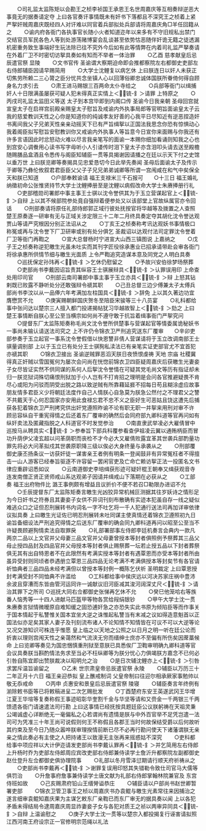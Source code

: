 <!-- { "loadSidebar": true } -->
　　○司礼监太监陈矩以会勘王之桢李祯国王承恩王名世周嘉庆等互相奏辩逆恶大事竟无的据奏请定夺  上曰各官奏讦事情既未有奸书下落都且不深究王之桢着上紧严挐奸贼周嘉庆既经四人对讦难以同官着兵部拟处兵部请将周嘉庆角□羊任回籍从之
　　○谕内府各衙门各执事官长随小火者知道迩年以来多有不守旧规私出禁门交结官员军民各色人等到处游荡赌博宴会乱谈甚至依势怙恶随伴奸诡无籍之徒透漏机密重务致生事端好生玩法除已往不究外今后如有此等情弊在内着司礼监严拏奏请在外着厂卫不时密切访挐具奏如有知而不举者一体治罪
　　○乙酉  慈孝献皇后忌辰遣官祭  显陵
　　○文书官传  圣谕谓大察期迫命即会推都察院左右都御史吏部左右侍郎辅臣因请早赐简用
　　○大学士沈鲤复以病乞休  上曰朕连日以奸人未获正切焦劳所赖二三心膂之臣分忧共念坐镇人心以回薄俗卿忠诚体国朕所眷倚何得自顾身名力求引去
　　○肃王进马赐银三百两命太仆寺给之
　　○兵部等衙门以缉捕奸人十日限满虽屡获可疑人犯未得真正实情上＜锍-釒＞请罪  上特原之
　　○丙戌司礼监太监田义等送  太子到本宫毕即到内阁口传  圣谕今日我亲朝  圣母回宫就宣皇太子在启祥宫前殿亲赐皇太子慰旨及戒谕内外执事局郎等官明旨面谕皇太子云我的慈爱教训天性之心你是知道你的纯诚孝友好善的心我平日尽知近有逆恶捏造奸书离间我父子兄弟天性亲亲动摇天下已有严旨缉挐以正国法我思念你恐有惊惧动心我着阁臣拟写慰旨安慰教训你又戒谕内外执事人等旨意今日宣你来面赐与你我还有许多言语因此时忿怒动火难以尽言我亲笔写的面谕一本赐你细加看诵则知我之心也到宫安心调餋用心读书写字毋听小人引诿传时泪下皇太子亦含泪叩头请去送至殿檐随赐膳品盒酒且令悉传与阁臣知辅臣一贯等具揭谢因请播之在廷以示天下付之史馆以垂万世  上曰朕览卿等奏揭具见忠爱恳切今日此举先奏闻  圣母后面谕太子及传示于卿等乃彝伦攸叙君君臣臣父父子子兄兄弟弟诚卿等所谓一宫闱咸在和气中矣保全天和朕已知道
　　○户部奉敕谕请  福王支禄米三千石报可　　○十三日  福王婚礼纳徵初命公张惟贤持节大学士沈鲤捧册至是沈鲤以病假改命大学士朱赓捧册行礼
　　○吏部稽勋司署郎中事主事王士骐以沈令誉供其为于玉立营谋起官上＜锍-釒＞自辩  上以其不候部院参处竟自强辩着便参处又以该部堂上官故纵属官亦令回话
　　○刑部奏请将原任礼部侍郎郭正域行彼处抚按官将华越等及拨置之人查照楚王原奏逐一研审有无与正域关涉定限三十二年二月终具奏定夺其胡化沈令誉达观贾山等请严究根因分别正法诏从之
　　○丁亥王之桢奏称考讯达观妖书事情极口称冤或再与沈令誉下厂卫研审或别有处分俱乞  圣裁诏以达观付法司定罪沈令誉着厂卫等衙门再鞫之
　　○宣大总督杨时宁进宣大山西三镇图说  上嘉纳之
　　○戊子王之桢奏称逆犯皦生光虽未吐实而其刊字匠役徐承惠业已招承请带赴会审各衙门将徐承惠所供情节细与皦生光面质  上令严鞫追究造谋本意及同党之人明白具奏
　　○巡抚保定孙玮再＜锍-釒＞乞休仍慰留之
　　○予故兴安伯徐梦旸祭葬
　　○吏部尚书李戴因诏旨责其纵容王士骐展辩具＜锍-釒＞认罪误用印  上命查处用印司官
　　○刑部云南司署郎中事主事于玉立亦具＜锍-釒＞辩  上怒其钻剌既已败露不静听处分还敢强辩令禠其职
　　○己丑总督三边少傅兼太子太傅兵部尚书李汶以从一品俸六年考满加左柱国具＜锍-釒＞辞免  上以其久著边功宜膺懋赏不允
　　○庚寅赐朝鲜国庆贺冬至陪臣宋骏等三十八员宴
　　○礼科都给事中张问达以楚宗三人擅入都门投递揭帖犹习华越故智上＜锍-釒＞劾之  上曰楚王事情断自朕心至公至当横宗如何尚不遵守敢于抗旨着缉事衙门严挐究问
　　○提督东厂太监陈矩奏称毛尚文沈令誉所供楚事与营谋起官等情委属诡秘妖书一事尚未输认请送法司究之  上不许仍令锦衣卫严刑追究送东厂覆审　　○辛卯吏部参奏于玉立起官一事系沈令誉假借以快恩讐非倩人营谋请将于玉立改调南部王士骐量调别部  上以于玉立已有处分王士骐狥私渎法已有亲笔实证吏部官尤不宜首犯亦禠其职
　　○锦衣卫接出  圣谕逆贼罪恶滔天朕日夜愤恨虔祷  天地  宗庙  社稷冀得真正奸贼以雪国冤何为屡次会问尚在恍惚前锦衣卫四臣疑周嘉庆后获皦生光妻妾子女尽皆证实然不供同谋的系何人后挐沈令誉情在可疑其党毛尚文等历有指证却未归一朕览狱词殊切痛恨刑狱加于小人岂有不打肯招之理明是会问各官推避疑畏不肯尽心或阳为问驳而阴受出脱之路以致逆贼有所靠藉延捱不招每日苟且糊涂虚应故事朋友情多君臣义少将朝廷法度作自己人情朕心自急莫为朕急公然付之不理君父之讐不共戴天于心何忍国家亦安用此食禄忘君不忠不义之臣好生可恶姑且饶这遭先后捕获各犯着锦衣卫严刑拷究供出奸党遵照昨谕不论有职无职一并挐来用刑对审不许  顾忌容纵自干重宪得情之后还着东厂覆审的确然后会同府部九卿科道等官再问如有纵奸卖法及匿藏指脱之人科道官不时发觉参治
　　○南直隶武举凌必大雇倩冒中巡按马从聘具实＜锍-釒＞参奉旨下部兵科覆参看查伊祖凌云翼以通贿柄臣而冒功升荫伊父凌玄超以问革荫职而丧检不才今必大又雇倩败露宜革其世袭兵部酌量功罪先将必大问革拟戍其世袭原职降三级以俟必大身终量与承袭从之
　　○刑部覆御史康丕扬条议一访获奸徒一谋害亲王者例有明条一登闻鼓非有异常冤枉者不得擅击一山人游客已经奉旨驱逐不许容留一罢闲官吏及亡命亡赖访挐正法一投匿名文书律应重辟诏悉如议
　　○云南道御史李培缉获形迹可疑奸棍王朝奉又缉获观音寺连发南僧正贤正贤师戒山系达观弟子因请并缉戒山下落期在必获从之
　　○工部奏  福王出府物件比  潞王事例颇有增益且议折价不便不若召□勒限办进诏不允
　　○壬辰提督东厂太监陈矩奏言皦生光凶狡异常机械叵测据其往岁妖诗之情形足为今日奸书之符券且其妻妾子女供不异词刊刻布散确有实迹本犯虽自存一线之疑似难逃众口之证但忍刑展转书内词名一字不吐乞将一千人犯通行送法司再加详审依律议拟具奏  上曰皦生光证佐已明忍刑展转未吐同谋主使真情还着锦衣卫遵照初九日谕旨备细设法严刑追究得情之后送东厂覆审的确会同九卿科道再问以昭至公至当不许疑畏顾避狥情卖法自取罪戾
　　○礼部署部事左侍郎李廷机奏言会典内一款凡两京二品以上文官并父母妻三品文官并父母妻曾授本等封者俱照例予祭葬其三品父母止授四品封及四品官并父母授本等封者俱止赐祭葬一坛若止授五品以下封者葬祭俱无其有出自特恩者不在此限然有考满实授本等封者有遇覃恩而亦受本等封者所由虽异受封则同顷者恭遇册立覃恩三品四品无论考满不考满俱授本等封矣节有各官请祈恤典者三品四品未经考满但以曾授本等封例一概陈乞伏祈  圣明裁定  上曰覃恩授封考满受封不同恤典不许滥给
　　○工科都给事中侯庆远以河决苏家庄祸中豊沛余波且穿漕而东皆由管河运同许一诚献议旧河臣减其浚河阔深丈尺＜锍-釒＞请治其罪下之所司
○巡抚大同右佥都御史张悌再乞休不允　
　○癸巳他笼哈右等族番人恼秀等一十四人进献马匹盔甲等物各赏给叚绢银钞
　　○甲午大学士沈一贯朱赓奏言狱情微暧原自难知缓之固恐逋奸急之亦恐失实此书原为倾陷臣等而作事关于国本情起于私讐惟关国本宜坐大逆之诛惟起私讐当有末减之议如得造意魁首以正国法似亦足矣其家人妻子及刊刻流布诸人不论知情不知情皆在可议不可以大逆等论又况交游知识可株连乎惟愿  皇上临之以天地之公照之以日月之明一听在廷公论而折衷以理则宫闱天性之亲蔼然和气流浃无穷而缙绅士庶亦不至偏有所伤矣因蓆藁候命  上曰览卿等奏见为国忠悃慎重刑狱至意朕已具悉俟厂卫鞫审明确九卿科道等官会议具奏朕当斟酌情法务求至当必不枉纵卿等为朕分忧心力俱竭朕方嘉念不已何必引咎自陈宜即出赞朕裁决以昭明允之治
　　○是日次辅沈鲤亦上＜锍-釒＞引咎求罢斥温旨谕留之
　　○乙未  世宗肃皇帝忌辰遣官祭  永陵
　　○辅臣以万历三十二年正月十六日  福王亲迎恭拟  皇上醮戒制词  父皇帝制曰往迎尔相承厥家事勉帅以敬无忝戒命
　　○丙申  贞惠安和景皇后忌辰遣官祭  陵寝
　　○辅臣奏言年终例有湔除敕书臣等已将敕稿进呈二次乞赐批发
　　○丁酉楚府东安王英遂武冈王华增江夏王华塇等复奏称假王事迹昭彰华奎割千金与华坚等请和又赍金一千两银三千两馈遗各衙门请速遣法司行勘  上曰这事情已经抚按具题廷臣公议朕躬祷在天祖灵秉公竭诚虚心详断绝无一毫偏私之心若谓尚有遗情是朕与中外百官举不足凭岂遣一法司可为凭准三十年王尚可说假则何王不称假且各郡王当时何故保结受爵以后何故听其约束及至今日乃随众嚣哗朕审理揆情前断已尽不必再行勘问使天下诸藩谓朕无亲亲之情此奏必有主使之人把持诸王以致漫无主张再来摇惑姑不深究
　　○吏科都给事中项应祥以大计伊迩请发吏部尚书李戴认罪再＜锍-釒＞并乞简用左右侍郎  上升杨时乔为吏部左侍郎周应宾改吏部右侍郎兼侍读学士詹沂升都察院左副都御史赵仕登升左佥都御史俱协理院事
　　○礼部以冬月雪泽愆期请行顺天府祈祷从之
　　○吏部尚书李戴再＜锍-釒＞谢罪复误用印怒其失错勒令致仕司官马大儒等俱罚治
　　○升詹事府詹事兼侍读学士唐文献为礼部右侍郎掌翰林院兼官及  东宫侍班如故
　　○己亥赐肃府铅山王缙膋谥恭庄
　　○辅臣请以户部尚书赵世卿暂署吏部
　　○锦衣卫管卫事王之桢以周嘉庆书办袁鲲与皦生光素常往来因捕治之遂言细审袁鲲知嘉庆果为主谋乞敕东厂亲鞫已而东厂审无的据具奏以闻  上以各犯矛盾未得结局令逮周嘉庆周显祚妻妾子女与各犯对质王之祯以两审异同具＜锍-釒＞自辩  上温谕慰之
　　○庚子大学士沈一贯等以楚宗入都投揭复行诬害请拟照江西河南王府设宗正一官修明宗范绳以礼法
